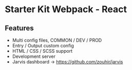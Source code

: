 # Starter Kit Webpack - React

## Features
- Multi config files, COMMON / DEV / PROD
- Entry / Output custom config
- HTML / CSS / SCSS support 
- Development server
- Jarvis dashboard -> https://github.com/zouhir/jarvis
